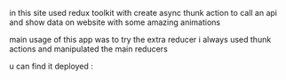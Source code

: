 in this site used redux toolkit with create async thunk action to call an api and show data on website with some amazing animations 

main usage of this app was to try the extra reducer i always used thunk actions and manipulated the main reducers 

u can find it deployed : 

